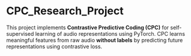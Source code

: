 # CPC_Research_Project
This project implements **Contrastive Predictive Coding (CPC)** for self-supervised learning of audio representations using PyTorch.  CPC learns meaningful features from raw audio **without labels** by predicting future representations using contrastive loss.

